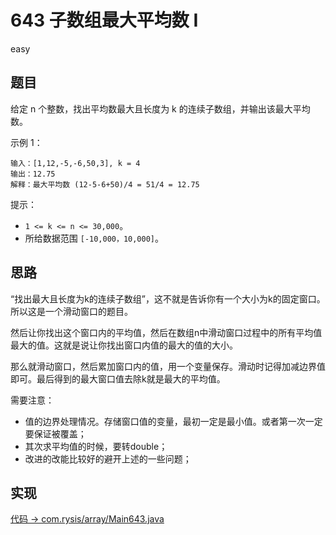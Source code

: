 # 643 子数组最大平均数 I

easy

## 题目

给定 n 个整数，找出平均数最大且长度为 k 的连续子数组，并输出该最大平均数。

示例 1：
```
输入：[1,12,-5,-6,50,3], k = 4
输出：12.75
解释：最大平均数 (12-5-6+50)/4 = 51/4 = 12.75
```

提示：
- `1 <= k <= n <= 30,000`。
- 所给数据范围 `[-10,000，10,000]`。

## 思路

“找出最大且长度为k的连续子数组”，这不就是告诉你有一个大小为k的固定窗口。所以这是一个滑动窗口的题目。

然后让你找出这个窗口内的平均值，然后在数组n中滑动窗口过程中的所有平均值最大的值。这就是说让你找出窗口内值的最大的值的大小。

那么就滑动窗口，然后累加窗口内的值，用一个变量保存。滑动时记得加减边界值即可。最后得到的最大窗口值去除k就是最大的平均值。



需要注意：
- 值的边界处理情况。存储窗口值的变量，最初一定是最小值。或者第一次一定要保证被覆盖；
- 其次求平均值的时候，要转double；
- 改进的改能比较好的避开上述的一些问题；

## 实现

[代码 -> com.rysis/array/Main643.java](../../src/com/rysis/array/Main643.java)
